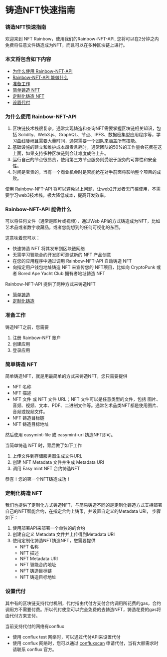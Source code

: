 # 铸造NFT快速指南

### 铸造NFT快速指南

欢迎来到 NFT Rainbow，使用我们的Rainbow-NFT-API, 您将可以在2分钟之内免费将任意文件铸造成为NFT，而且可以在多种区块链上进行。

### 本文将包含如下内容

* [为什么使用 Rainbow-NFT-API](broken-reference)
* [Rainbow-NFT-API 能做什么](broken-reference)
* [准备工作](broken-reference)
* [简单铸造 NFT](broken-reference)
* [定制化铸造 NFT](broken-reference)
* [设置代付](broken-reference)

### 为什么使用 Rainbow-NFT-API

1. 区块链技术栈很复杂，通常实现铸造和查询NFT需要掌握区块链相关知识，包括 Solidity、Web3.js、GraphQL、节点、IPFS、数据密集型应用程序等，学习曲线陡峭且需要大量时间，通常需要一个团队来涵盖所有技能。
2. 基础设施的建立和维护成本昂贵且耗时，通常团队的50%的工作量会花费在这上面，如果支持多种区块链则会让难度成倍上升。
3. 运行自己的节点很昂贵，使用第三方节点服务则受限于服务的可靠性和安全性。
4. 时间是宝贵的，当有一个商业机会时是否能抢在对手前面将影响整个项目的成败。

使用 Rainbow-NFT-API 将可以避免以上问题，让web2开发者无门槛使用，不需要学习web3技术栈，极大降低成本，提高开发效率。

### Rainbow-NFT-API 能做什么

可以将任何文件（通常是图片或视频），通过Web API的方式铸造成为NFT，比如艺术品或者数字收藏品，或者您能想到的任何可视化的东西。

这意味着您可以：

* 快速铸造 NFT 将其发布到区块链网络
* 无需学习智能合约开发即可测试新的 NFT 产品创意
* 在您的应用程序中通过调用 Rainbow-NFT-API 自动铸造 NFT
* 向指定用户钱包地址铸造 NFT 来宣传您的 NFT项目，比如向 CryptoPunk 或者 Bored Ape Yacht Club 拥有者地址铸造 NFT

Rainbow-NFT-API 提供了两种方式来铸造NFT

* [简单铸造](broken-reference)
* [定制化铸造](broken-reference)

### 准备工作

铸造NFT之前，您需要

1. 注册 Rainbow-NFT 账户
2. 创建应用
3. 登录应用

### 简单铸造 NFT

简单铸造NFT，就是用最简单的方式来铸造NFT，您只需要提供

* NFT 名称
* NFT 描述
* NFT 文件 或 NFT 文件 URL；NFT 文件可以是任意类型的文件，包括 图片、音频、视频、文本、PDF、二进制文件等。通常艺术品类NFT都是使用图片、音频或视频文件。
* NFT 铸造目标链
* NFT 铸造目标地址

然后使用 easymint-file 或 easymint-url 铸造NFT即可。

当简单铸造 NFT 时，背后做了如下工作

1. 上传文件到存储服务器生成文件URL
2. 创建 NFT Metadata 文件并生成 Metadata URI
3. 调用 Easy mint NFT 合约铸造NFT

恭喜！您的第一个NFT铸造成功！

### 定制化铸造 NFT

我们也提供了定制化方式铸造NFT，与简易铸造不同的是定制化铸造方式支持部署自己的NFT智能合约，在指定合约上铸币，并设置自定义的Metadata URI， 步骤如下：

1. 使用部署API来部署一个单独的的合约
2. 创建自定义 Metadata 文件并上传得到Metadata URI
3. 使用定制化铸造NFT铸造NFT，您需要提供
   * NFT 名称
   * NFT 描述
   * NFT Metadata URI
   * NFT 智能合约地址
   * NFT 铸造目标链
   * NFT 铸造目标地址

### 设置代付

其中有的区块链支持代付机制，代付指由代付方支付合约调用所花费的gas，合约调用方不需要付费。所以代付使您可以完全免费的去铸造NFT，铸造花费的gas将由代付方来支付。

当前支持代付的网络有conflux

* 使用 conflux test 网络时，可以通过代付API来设置代付
* 使用 conflux 网络时，您可以通过 [confluxscan](https://confluxscan.io/sponsor) 申请代付，当有大额需求时请联系 conflux 官方。

